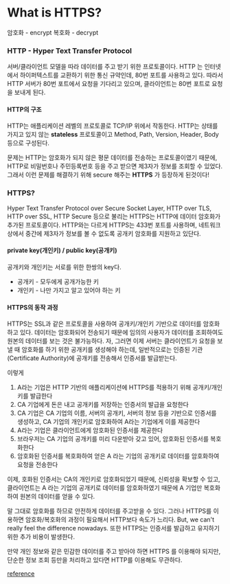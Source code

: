 # What is HTTPS?

암호화 - encrypt
복호화 - decrypt

### HTTP - Hyper Text Transfer Protocol

서버/클라이언트 모델을 따라 데이터를 주고 받기 위한 프로토콜이다.
HTTP 는 인터넷에서 하이퍼텍스트를 교환하기 위한 통신 규약인데, 80번 포트를 사용하고 있다. 따라서 HTTP 서버가 80번 포트에서 요청을 기다리고 있으며, 클라이언트는 80번 포트로 요청을 보내게 된다.

#### HTTP의 구조
HTTP는 애플리케이션 레벨의 프로토콜로 TCP/IP 위에서 작동한다. HTTP는 상태를 가지고 있지 않는 **stateless** 프로토콜이고 Method, Path, Version, Header, Body 등으로 구성된다.

문제는 HTTP는 암호화가 되지 않은 평문 데이터를 전송하는 프로토콜이였기 때문에, HTTP로 비밀번호나 주민등록번호 등을 주고 받으면 제3자가 정보를 조회할 수 있었다. 그래서 이런 문제를 해결하기 위해 secure 해주는 **HTTPS** 가 등장하게 된것이다!

### HTTPS?

Hyper Text Transfer Protocol over Secure Socket Layer, HTTP over TLS, HTTP over SSL, HTTP Secure 등으로 불리는 HTTPS는 HTTP에 데이터 암호화가 추가된 프로토콜이다. HTTP와는 다르게 HTTPS는 433번 포트를 사용하며, 네트워크 상에서 중간에 제3자가 정보를 볼 수 없도록 공개키 암호화를 지원하고 있단다.

#### private key(개인키) / public key(공개키)

공개키와 개인키는 서로를 위한 한쌍의 key다. 
- 공개키 - 모두에게 공개가능한 키
- 개인키 - 나만 가지고 알고 있어야 하는 키

#### HTTPS의 동작 과정

HTTPS는 SSL과 같은 프로토콜을 사용하여 공개키/개인키 기반으로 데이터를 암호화하고 있다. 데이터는 암호화되어 전송되기 때문에 임의의 사용자가 데이터를 조회하여도 원본의 데이터를 보는 것은 불가능하다.
자, 그러면 이제 서버는 클라이언트가 요청을 보낼 때 암호화를 하기 위한 공개키를 생성해야 하는데, 일반적으로는 인증된 기관(Certificate Authority)에 공개키를 전송해서 인증서를 발급받는다.

이렇게

1. A라는 기업은 HTTP 기반의 애플리케이션에 HTTPS를 적용하기 위해 공개키/개인키를 발급한다
2. CA 기업에게 돈은 내고 공개키를 저장하는 인증서의 발급을 요청한다
3. CA 기업은 CA 기업의 이름, 서버의 공개키, 서버의 정보 등을 기반으로 인증서를 생성하고, CA 기업의 개인키로 암호화하여 A라는 기업에게 이를 제공한다
4. A라는 기업은 클라이언트에게 암호화된 인증서를 제공한다
5. 브라우저는 CA 기업의 공개키를 미리 다운받아 갖고 있어, 암호화된 인증서를 복호화한다
6. 암호화된 인증서를 복호화하여 얻은 A 라는 기업의 공개키로 데이터를 암호화하여 요청을 전송한다

이제, 호화된 인증서는 CA의 개인키로 암호화되었기 때문에, 신뢰성을 확보할 수 있고, 클라이언트는 A 라는 기업의 공개키로 데이터를 암호화하였기 때문에 A 기업만 복호화하여 원본의 데이터를 얻을 수 있다.

말 그대로 암호화를 하므로 안전하게 데이터를 주고받을 수 있다. 그러나 HTTPS를 이용하면 암호화/복호화의 과정이 필요해서 HTTP보다 속도가 느리다. But, we can't really feel the difference nowadays. 또한 HTTPS는 인증서를 발급하고 유지하기 위한 추가 비용이 발생한다.

만약 개인 정보와 같은 민감한 데이터를 주고 받아야 하면 HTTPS 를 이용해야 되지만,
단순한 정보 조회 등만을 처리하고 있다면 HTTP를 이용해도 무관하다.

[reference](https://mangkyu.tistory.com/98)